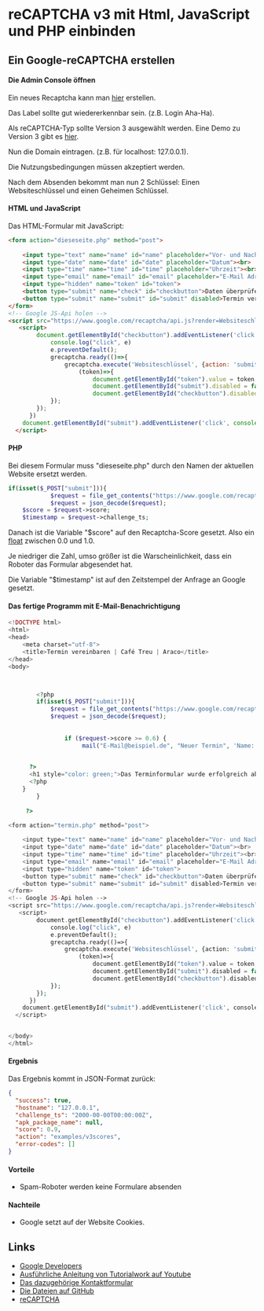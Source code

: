 # reCAPTCHA v3 mit Html, JavaScript und PHP einbinden

## Ein Google-reCAPTCHA erstellen

#### Die Admin Console öffnen

Ein neues Recaptcha kann man [hier](https://www.google.com/recaptcha/admin/create) erstellen.

Das Label sollte gut wiedererkennbar sein. (z.B. Login Aha-Ha).

Als reCAPTCHA-Typ sollte Version 3 ausgewählt werden. Eine Demo zu Version 3 gibt es [hier](https://recaptcha-demo.appspot.com/recaptcha-v3-request-scores.php).

Nun die Domain eintragen. (z.B. für localhost: 127.0.0.1).

Die Nutzungsbedingungen müssen akzeptiert werden.

Nach dem Absenden bekommt man nun 2 Schlüssel: Einen Websiteschlüssel und einen Geheimen Schlüssel.

#### HTML und JavaScript

Das HTML-Formular mit JavaScript:

```html
<form action="dieseseite.php" method="post">
	
	<input type="text" name="name" id="name" placeholder="Vor- und Nachname"><br>
	<input type="date" name="date" id="date" placeholder="Datum"><br>
	<input type="time" name="time" id="time" placeholder="Uhrzeit"><br>
	<input type="email" name="email" id="email" placeholder="E-Mail Adresse"><br>
	<input type="hidden" name="token" id="token">
	<button type="submit" name="check" id="checkbutton">Daten überprüfen...</button><br>
	<button type="submit" name="submit" id="submit" disabled>Termin vereinbaren!</button>
</form>
<!-- Google JS-Api holen -->
<script src="https://www.google.com/recaptcha/api.js?render=Websiteschlüssel"></script>
   <script>
   		document.getElementById("checkbutton").addEventListener('click', function(e){
   			console.log("click", e)
        	e.preventDefault();
        	grecaptcha.ready(()=>{    	
          		grecaptcha.execute('Websiteschlüssel', {action: 'submit'}).then(
          			(token)=>{
            			document.getElementById("token").value = token;
            			document.getElementById("submit").disabled = false;
            			document.getElementById("checkbutton").disabled = true;
            });
        });
      })
    document.getElementById("submit").addEventListener('click', console.log);
  </script>
```

#### PHP

Bei diesem Formular muss "dieseseite.php" durch den Namen der aktuellen Website ersetzt werden.

```php
if(isset($_POST["submit"])){
	    	$request = file_get_contents("https://www.google.com/recaptcha/api/siteverifysecret=Geheimschlüssel&response=".$_POST["token"]);
	    	$request = json_decode($request);
    $score = $request->score;
    $timestamp = $request->challenge_ts;
```

Danach ist die Variable "$score" auf den Recaptcha-Score gesetzt. Also ein [float](https://www.php.net/manual/de/language.types.float.php) zwischen 0.0 und 1.0.

Je niedriger die Zahl, umso größer ist die Warscheinlichkeit, dass ein Roboter das Formular abgesendet hat.

Die Variable "$timestamp" ist auf den Zeitstempel der Anfrage an Google gesetzt.

#### Das fertige Programm mit E-Mail-Benachrichtigung

```php
<!DOCTYPE html>
<html>
<head>
	<meta charset="utf-8">
	<title>Termin vereinbaren | Café Treu | Araco</title>
</head>
<body>



	    <?php
	    if(isset($_POST["submit"])){
	    	$request = file_get_contents("https://www.google.com/recaptcha/api/siteverify?secret=Geheimschlüssel&response=".$_POST["token"]);
	    	$request = json_decode($request);
	    	
	    	
	    		if ($request->score >= 0.6) {
	    			 mail("E-Mail@beispiel.de", "Neuer Termin", 'Name: '.$_POST["name"].' Email: '.$_POST["email"].' Datum: '.$_POST["date"].' Uhrzeit: '.$_POST["time"].' Score: '.$request->score.' Timestamp: '.$request->challenge_ts);

     
      ?>
      <h1 style="color: green;">Das Terminformular wurde erfolgreich abgesendet!</h1>
      <?php
    }            
        } 
    
     ?>

<form action="termin.php" method="post">
	
	<input type="text" name="name" id="name" placeholder="Vor- und Nachname"><br>
	<input type="date" name="date" id="date" placeholder="Datum"><br>
	<input type="time" name="time" id="time" placeholder="Uhrzeit"><br>
	<input type="email" name="email" id="email" placeholder="E-Mail Adresse"><br>
	<input type="hidden" name="token" id="token">
	<button type="submit" name="check" id="checkbutton">Daten überprüfen...</button><br>
	<button type="submit" name="submit" id="submit" disabled>Termin vereinbaren!</button>
</form>
<!-- Google JS-Api holen -->
<script src="https://www.google.com/recaptcha/api.js?render=Websiteschlüssel"></script>
   <script>
   		document.getElementById("checkbutton").addEventListener('click', function(e){
   			console.log("click", e)
        	e.preventDefault();
        	grecaptcha.ready(()=>{    	
          		grecaptcha.execute('Websiteschlüssel', {action: 'submit'}).then(
          			(token)=>{
            			document.getElementById("token").value = token;
            			document.getElementById("submit").disabled = false;
            			document.getElementById("checkbutton").disabled = true;
            });
        });
      })
    document.getElementById("submit").addEventListener('click', console.log);
  </script>


</body>
</html>
```

#### Ergebnis

Das Ergebnis kommt in JSON-Format zurück:

```json
{
  "success": true,
  "hostname": "127.0.0.1",
  "challenge_ts": "2000-00-00T00:00:00Z",
  "apk_package_name": null,
  "score": 0.9,
  "action": "examples/v3scores",
  "error-codes": []
}
```



#### Vorteile

- Spam-Roboter werden keine Formulare absenden

#### Nachteile

- Google setzt auf der Website Cookies.

## Links



- [Google Developers](https://developers.google.com/recaptcha/docs/v3)
- [Ausführliche Anleitung von Tutorialwork auf Youtube](https://youtu.be/0vNM4_quSWA)
- [Das dazugehörige Kontaktformular](https://youtu.be/YuNVWBDSgnU)
- [Die Dateien auf GitHub](https://github.com/Tutorialwork/Tutorials/blob/master/PHP%20reCAPTCHA%20v3/index.php)
- [reCAPTCHA](https://google.com/recaptcha/about)
